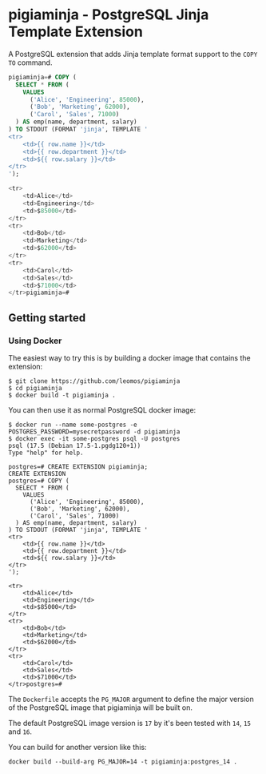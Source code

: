 # pigiaminja - PostgreSQL Jinja Template Extension

A PostgreSQL extension that adds Jinja template format support to the `COPY TO` command.

```sql
pigiaminja=# COPY (
  SELECT * FROM (
    VALUES
      ('Alice', 'Engineering', 85000),
      ('Bob', 'Marketing', 62000),
      ('Carol', 'Sales', 71000)
  ) AS emp(name, department, salary)
) TO STDOUT (FORMAT 'jinja', TEMPLATE '
<tr>
    <td>{{ row.name }}</td>
    <td>{{ row.department }}</td>
    <td>${{ row.salary }}</td>
</tr>
');

<tr>
    <td>Alice</td>
    <td>Engineering</td>
    <td>$85000</td>
</tr>
<tr>
    <td>Bob</td>
    <td>Marketing</td>
    <td>$62000</td>
</tr>
<tr>
    <td>Carol</td>
    <td>Sales</td>
    <td>$71000</td>
</tr>pigiaminja=#
```

## Getting started

### Using Docker

The easiest way to try this is by building a docker image that contains the extension:

```
$ git clone https://github.com/leomos/pigiaminja
$ cd pigiaminja
$ docker build -t pigiaminja .
```

You can then use it as normal PostgreSQL docker image:

```
$ docker run --name some-postgres -e POSTGRES_PASSWORD=mysecretpassword -d pigiaminja
$ docker exec -it some-postgres psql -U postgres
psql (17.5 (Debian 17.5-1.pgdg120+1))
Type "help" for help.

postgres=# CREATE EXTENSION pigiaminja;
CREATE EXTENSION
postgres=# COPY (
  SELECT * FROM (
    VALUES
      ('Alice', 'Engineering', 85000),
      ('Bob', 'Marketing', 62000),
      ('Carol', 'Sales', 71000)
  ) AS emp(name, department, salary)
) TO STDOUT (FORMAT 'jinja', TEMPLATE '
<tr>
    <td>{{ row.name }}</td>
    <td>{{ row.department }}</td>
    <td>${{ row.salary }}</td>
</tr>
');

<tr>
    <td>Alice</td>
    <td>Engineering</td>
    <td>$85000</td>
</tr>
<tr>
    <td>Bob</td>
    <td>Marketing</td>
    <td>$62000</td>
</tr>
<tr>
    <td>Carol</td>
    <td>Sales</td>
    <td>$71000</td>
</tr>postgres=#
```

The `Dockerfile` accepts the `PG_MAJOR` argument to define the major version of the PostgreSQL image that pigiaminja will be built on.

The default PostgreSQL image version is `17` by it's been tested with `14`, `15` and `16`.

You can build for another version like this:

```
docker build --build-arg PG_MAJOR=14 -t pigiaminja:postgres_14 .
```

